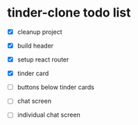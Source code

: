 # tinder-clone todo list

* [x] cleanup project
* [x] build header
* [x] setup react router
* [x] tinder card
* [ ] buttons below tinder cards

* [ ] chat screen
 * [ ] individual chat screen